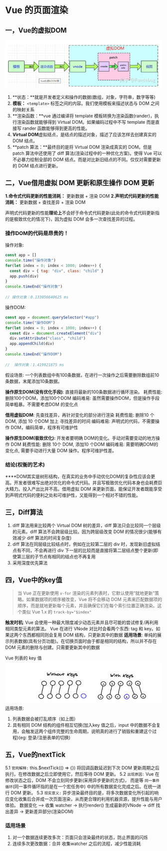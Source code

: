 
# Vue 的页面渲染

## 一，Vue的虚拟DOM

![1](./img/Vue的页面渲染/Vue虚拟DOM的示意图.png)

1. **状态：**就是开发者定义和操作的数据(数组，对象，字符串，数字等等)
2. **模板：** `<template>` 标签之间的内容。我们使用模板来描述状态与 DOM 之间的映射关系
3. **渲染函数：**vue 通过编译将 template 模板转换为渲染函数(rander)，执行渲染函数就能够得到 Virtual DOM。如果编码过程中不写 template 而是直接写 rander 函数能够得到更高的性能。
4. **Virtual DOM**虚拟结点，是结点的描述对象，描述了应该怎样去创建真实的 DOM 结点。
5. **patch 算法：**最终目的是将 Virtual DOM 渲染成真实的 DOM。但是 patch 算法中还使用了 diff 算法(渲染过程中的一种优化方案)。使得 Vue 可以不必暴力绘制全部的 DOM 结点。而是对比新旧结点的不同。仅仅对需要更新的 DOM 结点进行更新。

## 二，Vue借用虚拟 DOM 更新和原生操作 DOM 更新

**1.命令式代码更新的性能消耗：** 更新数据 + 渲染 DOM
**2.声明式代码更新的性能消耗：** 更新数据 + 查找差异 + 渲染 DOM

声明式代码更新的性能**理论上**不会好于命令式代码更新(此处的命令式代码更新指的是极致优化的情况下)，因为虚拟 DOM 会多一次查找差异的过程。

### **操作DOM的代码是昂贵的！**

操作对象:

```js
const app = []
console.time("操作对象")
for(let index = 0; index < 1000; index++) {
  const div = { tag: "div", class: "child" }
  app.push(div)
}
console.timeEnd("操作对象")

// 操作对象：0.133056640625 ms
```

操作DOM:

```js
const app = document.querySelector("#app")
console.time("操作DOM")
for(let index = 0; index < 1000; index++) {
  const div = document.createElement("div")
  div.setAttribute("class", "child")
  app.appendChild(div)
}
console.timeEnd("操作DOM")

//  操作对象：1.419921875 ms
```

假设场景: 一个列表数组中有100条数据，在进行一次操作之后需要删除数组前10条数据，末尾添加10条数据。

**操作原生DOM(没有优化手段)**: 直接将最新的100条数据进行循环渲染。
  耗费性能: 删除100个DOM，添加100个DOM
  编码难易: 虽然需要操作DOM，但是操作手段简单粗暴。不需要考虑DOM 的变化点

**借用虚拟DOM**: 先查找差异，再针对变化的部分进行渲染
  耗费性能: 删除10 个DOM, 添加 10 个DOM 加上 寻找差异的时间
  编码难易: 声明式的代码，不需要操作 DOM，编码简单，程序有可维护性

**操作原生DOM(极致优化):** 开发者要明确 DOM的变化。手动对需要变动的地方操作 DOM
  耗费性能: 删除 10个 DOM, 添加10 个DOM
  编码难易: 需要明确DOM的变化点, 需要手动进行大量 DOM 操作。程序可维护性差。

### **结论(权衡的艺术)**

****DOM其实是树形结构，在真实的业务中手动优化DOM的复杂性应该会更高。开发者很难写出绝对优化的命令式代码。并且写极致优化代码本身也会耗费巨大精力。投入产出比并不高。借用虚拟 DOM 来更新页面，能保证开发者既能享受到声明式代码的便利之处和可维护性，又能得到一个相对不错的性能。

## 三，Diff算法

1. diff 算法用来比较两个 Virtual DOM 树的差异，diff 算法只会比较同一个层级的元素。diff 算法不会跨层级比较。因为跨层级改变 DOM 的情况很少(能够有效减少 diff 算法的时间复杂度)
2. diff 算法在同层级比较结点时，例如在比较第二层的 div 时，发现新旧虚拟结点有不同，不会再进行 div 下一层的比较而是直接将第二层结点整个更新(即使第三层的子节点有相同的结点也不再复用
3. 采用深度优先算法

## 四，Vue中的key值

> 当 Vue 正在更新使用 `v-for` 渲染的元素列表时，它默认使用“就地更新”策略。如果数据项的顺序被改变，Vue 将不会移动 DOM 元素来匹配数据项的顺序，而是就地更新每个元素，并且确保它们在每个索引位置正确渲染。这个类似 Vue 1.x 的 `track-by="$index"`

**触发时机**:  Vue 会使用一种最大限度减少动态元素并且尽可能的尝试修复/再利用相同类型元素的算法。 Vue 在进行 VNode 对比时会看两个东西: tag 和 key。如果这两个东西都相同则会复用 DOM 结构，只更新其中的数据
**适用场景**: 单纯的展示列表数据(具有分页功能)。在切换页面时由于都是相同的结构，所以并不存在 DOM 元素的删除与创建。只需要更新其中的数据

Vue 列表的 key 值
![1](./img/Vue的页面渲染/Vue%20的%20key%20值.png)
适用场景:

1. 列表数据会被打乱顺序（如上图）
2. 具有相同 DOM 结构的组件相互切换(加入key 值之后，input 中的数据不会复用，会触发这两个组件完整的生命周期，说明真的进行了销毁和重建这个过程)(eg: 登录/注册表单的切换)

## 五，Vue的nextTick

5.1 `官网解释:` this.$nextTick(() => {}) 将回调函数延迟到下次 DOM 更新周期之后执行。在修改数据之后立即使用它，然后等待 DOM 更新。
5.2 `出现原因:` Vue 在修改状态之后，DOM 不会立刻同步更新(采用异步更新的方式)， 而是等 `同一事件循环`(同一事件循环指的是在一个宏任务中) 中的所有数据变化完成之后。在统一进行 DOM 更新。
5.3 `现实意义:` 异步渲染最终目的是，将多次数据变化所引起的响应变化收集后合并成一次页面渲染，从而更合理的利用机器资源，提升性能与用户体验。
数据变化 –> 收集 watcher -> 执行render() 生成最新的VNode -> diff 找出差异 -> 更新差异部分(渲染DOM)

### 适用场景

1. 对一个数据连续更改多次：页面只会渲染最终的状态，防止界面的闪烁
2. 连续多次更改数据：合并 收集watcher 之后的流程，减少性能消耗
